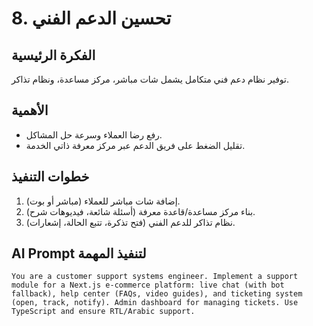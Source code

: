 # 8. تحسين الدعم الفني

## الفكرة الرئيسية
توفير نظام دعم فني متكامل يشمل شات مباشر، مركز مساعدة، ونظام تذاكر.

## الأهمية
- رفع رضا العملاء وسرعة حل المشاكل.
- تقليل الضغط على فريق الدعم عبر مركز معرفة ذاتي الخدمة.

## خطوات التنفيذ
1. إضافة شات مباشر للعملاء (مباشر أو بوت).
2. بناء مركز مساعدة/قاعدة معرفة (أسئلة شائعة، فيديوهات شرح).
3. نظام تذاكر للدعم الفني (فتح تذكرة، تتبع الحالة، إشعارات).

## AI Prompt لتنفيذ المهمة
```
You are a customer support systems engineer. Implement a support module for a Next.js e-commerce platform: live chat (with bot fallback), help center (FAQs, video guides), and ticketing system (open, track, notify). Admin dashboard for managing tickets. Use TypeScript and ensure RTL/Arabic support.
```
